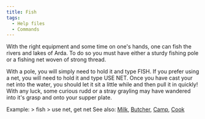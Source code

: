 ```yaml
---
title: Fish
tags:
  - Help files
  - Commands
---
```

With the right equipment and some time on one's hands, one can fish the
rivers and lakes of Arda. To do so you must have either a sturdy fishing
pole or a fishing net woven of strong thread.

With a pole, you will simply need to hold it and type FISH. If you
prefer using a net, you will need to hold it and type USE NET. Once you
have cast your net into the water, you should let it sit a little while
and then pull it in quickly! With any luck, some curious rudd or a stray
grayling may have wandered into it's grasp and onto your supper plate.

Example: \> fish \> use net, get net See also: [Milk](Milk "wikilink"),
[Butcher](Butcher "wikilink"), [Camp](Camp "wikilink"),
[Cook](Cook "wikilink")
